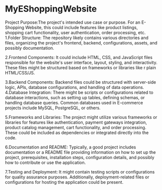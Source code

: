 # MyEShoppingWebsite
Project Purpose:The project's intended use case or purpose. For an E-Shopping Website, this could include features like product listings, shopping cart functionality, user authentication, order processing, etc.
1.Folder Structure: The repository likely contains various directories and files, organizing the project's frontend, backend, configurations, assets, and possibly documentation.

2.Frontend Components: It could include HTML, CSS, and JavaScript files responsible for the website's user interface, layout, styling, and interactivity. These files might be structured based on frameworks or libraries like r plain HTML/CSS/JS.

3.Backend Components: Backend files could be structured with server-side logic, APIs, database configurations, and handling of data operations. 
4.Database Integration: There might be scripts or configurations related to database interactions, such as setting up tables, defining schemas, or handling database queries. Common databases used in E-commerce projects include MySQL, PostgreSQL, or others.

5.Frameworks and Libraries: The project might utilize various frameworks or libraries for features like authentication, payment gateways integration, product catalog management, cart functionality, and order processing. These could be included as dependencies or integrated directly into the code.

6.Documentation and README: Typically, a good project includes documentation or a README file providing information on how to set up the project, prerequisites, installation steps, configuration details, and possibly how to contribute or use the application.

7.Testing and Deployment: It might contain testing scripts or configurations for quality assurance purposes. Additionally, deployment-related files or configurations for hosting the application could be present.

